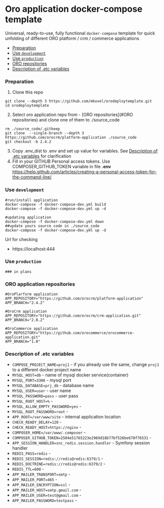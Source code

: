 # Oro application docker-compose template
Universal, ready-to-use, fully functional `docker-compose` template for quick unfolding of different ORO platform / crm / commerce applications 


- [Preparation](#preparation)
- [Use `development`](#use-development)
- [Use `production`](#use-production)
- [ORO repositories](#oro-application-repositories)
- [Description of .etc variables](#description-of-etc-variables)

### Preparation
1. Clone this repo
```
git clone --depth 3 https://github.com/mkovel/orodeploytemplate.git
cd orodeploytemplate
```
2. Select oro application repo from - [ORO repositories](#ORO repositories) and clone one of them to ./source_code
```
rm ./source_code/.gitkeep
git clone  --single-branch --depth 3 https://github.com/orocrm/platform-application ./source_code
git checkout -b 2.4.2
```
3. Copy .env_dist to .env and set up value for variables. See [Description of .etc variables](#description-of-etc-variables) for clarification
4. Fill in your GITHUB Personal access tokens. Use COMPOSER_GITHUB_TOKEN variable in file **.env** 
https://help.github.com/articles/creating-a-personal-access-token-for-the-command-line/   

### Use `development`
```
#run/install application
docker-compose -f docker-compose-dev.yml build
docker-compose -f docker-compose-dev.yml up -d

#updating application
docker-compose -f docker-compose-dev.yml down
##update yours source code in ./source_code
docker-compose -f docker-compose-dev.yml up -d
```

Url for checking
- https://localhost:444
      
### Use `production`
``` 
### in plans
```


### ORO application repositories
```
#OroPlarform application
APP_REPOSITORY="https://github.com/orocrm/platform-application"
APP_BRANCH="2.4.2"

#OroCrm application
APP_REPOSITORY="https://github.com/orocrm/crm-application.git"
APP_BRANCH="2.0.2"

#OroCommerce application
APP_REPOSITORY="https://github.com/orocommerce/orocommerce-application.git"
APP_BRANCH="1.0"
```

### Description of .etc variables 

* `COMPOSE_PROJECT_NAME=proj1` - if you already use the same, change `proj1` to a different docker project name 
* `MYSQL_HOST=db` - name of mysql docker service(container) 
* `MYSQL_PORT=3306` - mysql port
* `MYSQL_DATABASE=prj_db` - database name  
* `MYSQL_USER=user` - user name  
* `MYSQL_PASSWORD=pass` - user pass 
* `MYSQL_ROOT_HOST=%` -  
* `MYSQL_ALLOW_EMPTY_PASSWORD=yes` -  
* `MYSQL_ROOT_PASSWORD=root` -  
* `APP_ROOT=/var/www/site` - internal application location
* `CHECK_READY_DELAY=120` -
* `CHECK_READY_HOST=https://nginx` -
* `COMPOSER_HOME=/var/www/.composer` -
* `COMPOSER_GITHUB_TOKEN=2504e51765223e2969d18b77bf526be670f76531` -
* `APP_SESSION_HANDLER=snc_redis.session.handler` - Symfony session handler
* `REDIS_PASS=redis` -
* `REDIS_SESSION=redis://redis@redis:6379/1` -
* `REDIS_DOCTRINE=redis://redis@redis:6379/2` -
* `REDIS_TTL=600` -
* `APP_MAILER_TRANSPORT=smtp` -
* `APP_MAILER_PORT=465` -
* `APP_MAILER_ENCRYPTION=ssl` -
* `APP_MAILER_HOST=smtp.gmail.com` -
* `APP_MAILER_USER=test@gmail.com` -
* `APP_MAILER_PASSWORD=testpass` -
